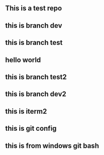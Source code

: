 ## This is a test repo

## this is branch dev

## this is branch test


## hello world

## this is branch test2
## this is branch dev2



## this is iterm2

## this is git config


## this is from windows git bash
